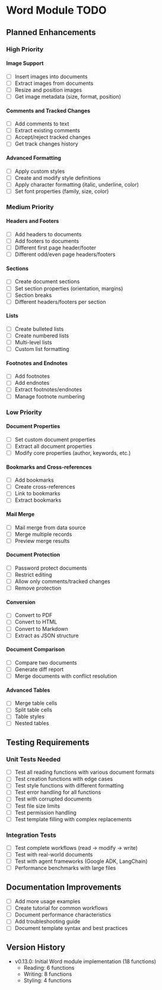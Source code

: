 # Word Module TODO

## Planned Enhancements

### High Priority

#### Image Support
- [ ] Insert images into documents
- [ ] Extract images from documents
- [ ] Resize and position images
- [ ] Get image metadata (size, format, position)

#### Comments and Tracked Changes
- [ ] Add comments to text
- [ ] Extract existing comments
- [ ] Accept/reject tracked changes
- [ ] Get track changes history

#### Advanced Formatting
- [ ] Apply custom styles
- [ ] Create and modify style definitions
- [ ] Apply character formatting (italic, underline, color)
- [ ] Set font properties (family, size, color)

### Medium Priority

#### Headers and Footers
- [ ] Add headers to documents
- [ ] Add footers to documents
- [ ] Different first page header/footer
- [ ] Different odd/even page headers/footers

#### Sections
- [ ] Create document sections
- [ ] Set section properties (orientation, margins)
- [ ] Section breaks
- [ ] Different headers/footers per section

#### Lists
- [ ] Create bulleted lists
- [ ] Create numbered lists
- [ ] Multi-level lists
- [ ] Custom list formatting

#### Footnotes and Endnotes
- [ ] Add footnotes
- [ ] Add endnotes
- [ ] Extract footnotes/endnotes
- [ ] Manage footnote numbering

### Low Priority

#### Document Properties
- [ ] Set custom document properties
- [ ] Extract all document properties
- [ ] Modify core properties (author, keywords, etc.)

#### Bookmarks and Cross-references
- [ ] Add bookmarks
- [ ] Create cross-references
- [ ] Link to bookmarks
- [ ] Extract bookmarks

#### Mail Merge
- [ ] Mail merge from data source
- [ ] Merge multiple records
- [ ] Preview merge results

#### Document Protection
- [ ] Password protect documents
- [ ] Restrict editing
- [ ] Allow only comments/tracked changes
- [ ] Remove protection

#### Conversion
- [ ] Convert to PDF
- [ ] Convert to HTML
- [ ] Convert to Markdown
- [ ] Extract as JSON structure

#### Document Comparison
- [ ] Compare two documents
- [ ] Generate diff report
- [ ] Merge documents with conflict resolution

#### Advanced Tables
- [ ] Merge table cells
- [ ] Split table cells
- [ ] Table styles
- [ ] Nested tables

## Testing Requirements

### Unit Tests Needed
- [ ] Test all reading functions with various document formats
- [ ] Test creation functions with edge cases
- [ ] Test style functions with different formatting
- [ ] Test error handling for all functions
- [ ] Test with corrupted documents
- [ ] Test file size limits
- [ ] Test permission handling
- [ ] Test template filling with complex replacements

### Integration Tests
- [ ] Test complete workflows (read -> modify -> write)
- [ ] Test with real-world documents
- [ ] Test with agent frameworks (Google ADK, LangChain)
- [ ] Performance benchmarks with large files

## Documentation Improvements
- [ ] Add more usage examples
- [ ] Create tutorial for common workflows
- [ ] Document performance characteristics
- [ ] Add troubleshooting guide
- [ ] Document template syntax and best practices

## Version History
- v0.13.0: Initial Word module implementation (18 functions)
  - Reading: 6 functions
  - Writing: 8 functions
  - Styling: 4 functions
